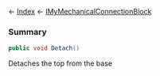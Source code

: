 ← [Index](Api-Index) ← [IMyMechanicalConnectionBlock](Sandbox.ModAPI.Ingame.IMyMechanicalConnectionBlock)

### Summary

```csharp
public void Detach()
```

Detaches the top from the base

